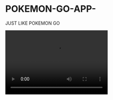 # POKEMON-GO-APP-
 JUST LIKE POKEMON GO


<video src="https://drive.google.com/open?id=100_-JJHETaXxWt4xQVr7HefpxIUiyibC" width="320" height="200" controls preload></video>

